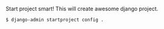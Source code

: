 Start project smart!
This will create awesome django project.

```
$ django-admin startproject config .
```
